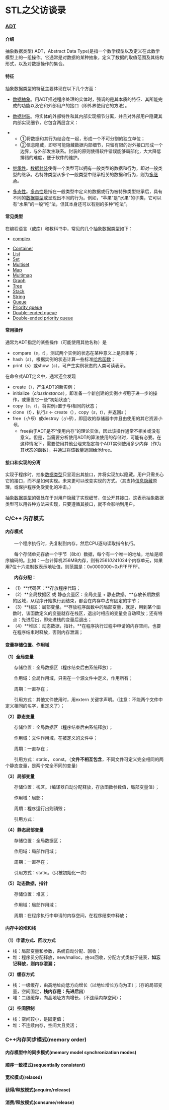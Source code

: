 # STL之父访谈录



### [ADT](https://en.wikipedia.org/wiki/Abstract_data_type)

#### 介绍

抽象数据类型( ADT，Abstract Data Type)是指一个数学模型以及定义在此数学模型上的一组操作。它通常是对数据的某种抽象，定义了数据的取值范围及其结构形式，以及对数据操作的集合。

#### 特征

抽象数据类型的特征主要体现在以下几个方面： 

- [数据抽象](https://baike.baidu.com/item/数据抽象/3194259)。用ADT描述程序处理的实体时，强调的是其本质的特征、其所能完成的功能以及它和外部用户的接口（即外界使用它的方法）。

- [数据封装](https://baike.baidu.com/item/数据封装/4760226)。将实体的外部特性和其内部实现细节分离，并且对外部用户隐藏其内部实现细节，它包含两层含义：

- - ①将数据和其行为结合在一起，形成一个不可分割的独立单位；
  - ②信息隐藏，即尽可能隐藏数据内部细节，只留有限的对外接口形成一个边界，与外部发生联系。封装的原则使得软件错误能够局部化，大大降低排错的难度，便于软件的维护。

- [继承性](https://baike.baidu.com/item/继承性/9589682)。[数据封装](https://baike.baidu.com/item/数据封装/4760226)使得一个类型可以拥有一般类型的数据和行为，即对一般类型的继承。若特殊类型从多个一般类型中继承相关的数据和行为，则为[多继承](https://baike.baidu.com/item/多继承/7705685)。

- [多态性](https://baike.baidu.com/item/多态性/4725624)。[多态性](https://baike.baidu.com/item/多态性/4725624)是指在一般类型中定义的数据或行为被特殊类型继承后，具有不同的[数据类型](https://baike.baidu.com/item/数据类型/10997964)或呈现出不同的行为。例如，“苹果”是“水果”的子类，它可以有“水果”的一般“吃”法，但其本身还可以有别的多种“吃法”。

#### 常见类型

在编程语言（或库）和教科书中，常见的几个抽象数据类型如下：

* [complex](https://baike.baidu.com/item/复数)

- [Container](https://en.wikipedia.org/wiki/Container_(abstract_data_type))
- [List](https://en.wikipedia.org/wiki/List_(abstract_data_type))
- [Set](https://en.wikipedia.org/wiki/Set_(abstract_data_type))
- [Multiset](https://en.wikipedia.org/wiki/Set_(abstract_data_type)#Multiset)
- [Map](https://en.wikipedia.org/wiki/Associative_array)
- [Multimap](https://en.wikipedia.org/wiki/Multimap)
- [Graph](https://en.wikipedia.org/wiki/Graph_(abstract_data_type))
- [Tree](https://en.wikipedia.org/wiki/Tree_(data_structure))
- [Stack](https://en.wikipedia.org/wiki/Stack_(abstract_data_type))
- [String](https://baike.baidu.com/item/字符串)
- [Queue](https://en.wikipedia.org/wiki/Queue_(abstract_data_type))
- [Priority queue](https://en.wikipedia.org/wiki/Priority_queue)
- [Double-ended queue](https://en.wikipedia.org/wiki/Double-ended_queue)
- [Double-ended priority queue](https://en.wikipedia.org/wiki/Double-ended_priority_queue)

#### 常用操作

通常为ADT指定的某些操作（可能使用其他名称）是

- compare（*s*，*t*），测试两个实例的状态在某种意义上是否相等；
- hash（*s*），根据实例的状态计算一些标准[哈希函数](https://en.wikipedia.org/wiki/Hash_function)；
- print（*s*）或show（*s*），可产生实例状态的人类可读表示。

在命令式ADT定义中，通常还会发现

- create（），产生ADT的新实例；
- initialize（*classInstance*），即准备一个新创建的实例*小号*用于进一步的操作，或重置它一些“初始状态”;
- copy（*s*，*t*），将实例*s*置于与*t*相同的状态；
- clone（*t*），执行*s* ← create（），copy（*s*，*t*），并返回*s*；
- free（*小号*）或destroy（*小号*），即回收的存储器中并且由使用的其它资源*小号*。
  * free由于ADT是不“使用内存”的理论实体，因此该操作通常不相关或没有意义。但是，当需要分析使用ADT的算法使用的存储时，可能有必要。在这种情况下，需要使用其他公理来指定每个ADT实例使用多少内存（作为其状态的函数），并通过将该数量返回给池free。

#### 接口和实现的分离

实现于程序时，抽象[数据类型](https://baike.baidu.com/item/数据类型/10997964)只显现出其接口，并将实现加以隐藏。用户只需关心它的接口，而不是如何实现。未来更可以改变实现的方式。（其支持[信息隐藏](https://baike.baidu.com/item/信息隐藏)原理，或保护程序免受变化的冲击。）

抽象[数据类型](https://baike.baidu.com/item/数据类型/10997964)的强处在于对用户隐藏了实现细节，仅公开其接口。这表示抽象数据类型可以用各种方法来实现，只要遵循其接口，就不会影响到用户。



### C/C++ 内存模式

#### **内存模式**

　　一个程序执行时，先复制到内存，然后CPU逐句读取指令执行。

　　每个存储单元存放一个字节（8bit）数据，每个有一个唯一的地址，地址是顺序编码的。比如：一台计算机256MB内存，则有256*1024*1024个内存单元，如果用7位十六进制数表示地址值，则范围是：0x0000000~0xFFFFFFF。

　　**内存分配：**

- （1）**代码区：**存放程序代码；
- （2）**全局数据区 或 静态变量区：全局变量 + 静态数据。**存放长期数据的区域，从程序开始执行到结束，都会在内存中占有固定的字节；
- （3）**栈区：局部变量。**存放程序函数中的局部变量，就是，用到某个函数时，该函数定义的变量就存在栈区，退出时相应的变量会自动释放；还有特点：先进后出，即先进栈的变量后退出；
- （4）**堆区：动态数据，指针。**在程序执行过程中申请的内存空间，也要在程序结束时释放，否则内存泄漏；

#### **变量存储位置、作用域**

**（1）全局变量**

　　存储位置：全局数据区（程序结束后由系统释放）；

　　作用域：全局作用域，只需在一个源文件中定义，作用所有；

　　周期：一直存在；

　　引用方式：其他文件使用时，用extern 关键字声明。（注意：不能两个文件中定义相同的名字，重定义了）；

**（2）静态变量**

　　存储位置：全局数据区（程序结束后由系统释放）；

　　作用域：文件作用域，在被定义的文件中；

　　周期：一直存在；

　　引用方式：static， const。（**文件不相互包含**，不同文件可定义完全相同的两个静态变量，是两个完全不同的变量）

**（3）局部变量**

　　存储位置：栈区。（编译器自动分配释放，存放函数参数值，局部变量值）；

　　作用域：局部；

　　周期：程序运行出则销毁；

　　引用方式：

**（4）静态局部变量**

　　存储位置：全局数据区；

　　作用域：局部作用域；

　　周期：一直存在；

　　引用方式：static。（只被初始化一次）

**（5）动态数据，指针**

　　存储位置：堆区；

　　作用域：局部作用域；

　　周期：在程序执行中申请的内存空间，在程序结束中释放；

#### **内存中的堆和栈** 

**（1）申请方式、回收方式**

- 栈：局部变量和参数，系统自动分配、回收；
- 堆：程序员分配释放，new/malloc，由os回收，分配方式类似于链表，**如忘记释放，则内存泄漏；**

**（2）缓存方式**

- 栈：一级缓存，由高地址向低方向增长（以地址增长方向为正）；（存的局部变量，空间固定，**栈内存是：先进后出**）
- 堆：二级缓存，向高地址方向增长，（不连续内存空间）；

**（3）空间限制**

- 栈：空间较小，是固定值；
- 堆：不连续内存，空间大且灵活；

### C++内存同步模式(memory order)



#### **内存模型中的同步模式(memory model synchronization modes)**



#### **顺序一致模式(sequentially consistent)**



#### **宽松模式(relaxed)**



#### **获得/释放模式(acquire/release)**



#### **消费/释放模式(consume/release)**



